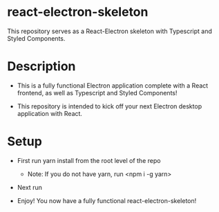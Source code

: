 # react-electron-skeleton

This repository serves as a React-Electron skeleton with Typescript and Styled Components.

# Description

- This is a fully functional Electron application complete with a React frontend, as well as
  Typescript and Styled Components!

- This repository is intended to kick off your next Electron desktop application with React.

# Setup

- First run yarn install from the root level of the repo

  - Note: If you do not have yarn, run <npm i -g yarn>

- Next run <yarn start>

- Enjoy! You now have a fully functional react-electron-skeleton!
